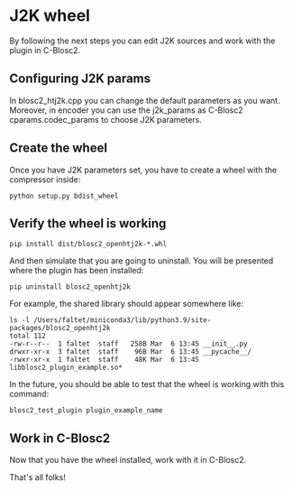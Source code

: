 # J2K wheel

By following the next steps you can edit J2K sources and work with the plugin in C-Blosc2.

## Configuring J2K params

In blosc2_htj2k.cpp you can change the default parameters as you want.
Moreover, in encoder you can use the j2k_params as C-Blosc2 cparams.codec_params to choose J2K parameters.

## Create the wheel

Once you have J2K parameters set, you have to create a wheel with the compressor inside:

```shell
python setup.py bdist_wheel
```

## Verify the wheel is working

```shell
pip install dist/blosc2_openhtj2k-*.whl
```

And then simulate that you are going to uninstall.  You will be presented where the plugin has been installed:

```shell
pip uninstall blosc2_openhtj2k
```

For example, the shared library should appear somewhere like:

```shell
ls -l /Users/faltet/miniconda3/lib/python3.9/site-packages/blosc2_openhtj2k
total 112
-rw-r--r--  1 faltet  staff   258B Mar  6 13:45 __init__.py
drwxr-xr-x  3 faltet  staff    96B Mar  6 13:45 __pycache__/
-rwxr-xr-x  1 faltet  staff    48K Mar  6 13:45 libblosc2_plugin_example.so*
```

In the future, you should be able to test that the wheel is working with this command:

```shell
blosc2_test_plugin plugin_example_name
```
## Work in C-Blosc2

Now that you have the wheel installed, work with it in C-Blosc2.

That's all folks!
